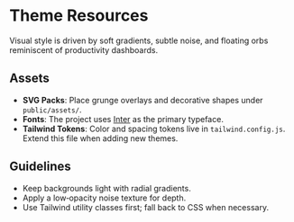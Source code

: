 # Theme Resources

Visual style is driven by soft gradients, subtle noise, and floating orbs reminiscent of productivity dashboards.

## Assets
- **SVG Packs**: Place grunge overlays and decorative shapes under `public/assets/`.
- **Fonts**: The project uses [Inter](https://rsms.me/inter) as the primary typeface.
- **Tailwind Tokens**: Color and spacing tokens live in `tailwind.config.js`. Extend this file when adding new themes.

## Guidelines
- Keep backgrounds light with radial gradients.
- Apply a low‑opacity noise texture for depth.
- Use Tailwind utility classes first; fall back to CSS when necessary.
